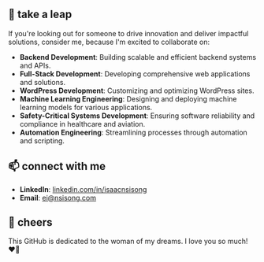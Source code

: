 

## 🔭 take a leap
If you're looking out for someone to drive innovation and deliver impactful solutions, consider me, because I'm excited to collaborate on:
- **Backend Development**: Building scalable and efficient backend systems and APIs.
- **Full-Stack Development**: Developing comprehensive web applications and solutions.
- **WordPress Development**: Customizing and optimizing WordPress sites.
- **Machine Learning Engineering**: Designing and deploying machine learning models for various applications.
- **Safety-Critical Systems Development**: Ensuring software reliability and compliance in healthcare and aviation.
- **Automation Engineering**: Streamlining processes through automation and scripting.
<!-- If you’re seeking someone to drive innovation and deliver impactful solutions, consider me for roles in:
- **Backend Development**
- **Full-Stack Development**
- **WordPress Development**
- **Machine Learning Engineering**
- **Safety-Critical Software Engineering**
- **Automation Engineering** -->

## 📫 connect with me
- **LinkedIn**: [linkedin.com/in/isaacnsisong](https://linkedin.com/in/isaacnsisong)
- **Email**: [ei@nsisong.com](mailto:ei@nsisong.com)

## 💖 cheers
This GitHub is dedicated to the woman of my dreams. I love you so much! ❤️🌹



